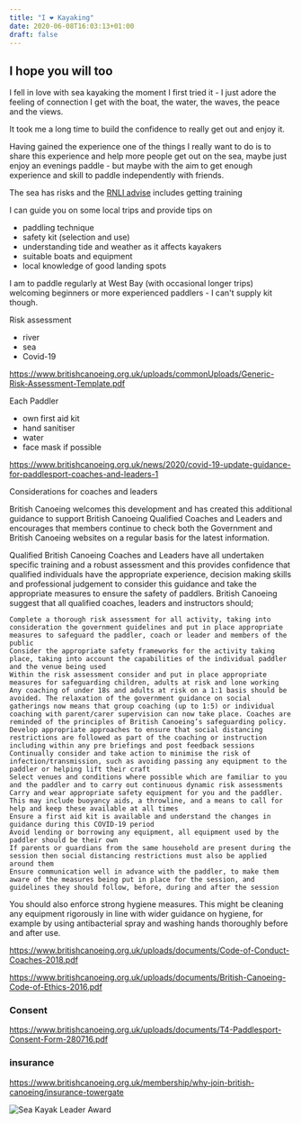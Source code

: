 ```yaml
---
title: "I ❤️ Kayaking"
date: 2020-06-08T16:03:13+01:00
draft: false
---
```


## I hope you will too

I fell in love with sea kayaking the moment I first tried it - I just adore the feeling of connection I get with the boat, the water, the waves, the peace and the views.

It took me a long time to build the confidence to really get out and enjoy it.

Having gained the experience one of the things I really want to do is to share this experience and help more people get out on the sea, maybe just enjoy an evenings paddle - but maybe with the aim to get enough experience and skill to paddle independently with friends.

The sea has risks and the [RNLI advise](https://rnli.org/safety/choose-your-activity/kayaking-and-canoeing#training) includes getting training

I can guide you on some local trips and provide tips on

- paddling technique
- safety kit (selection and use)
- understanding tide and weather as it affects kayakers
- suitable boats and equipment
- local knowledge of good landing spots

I am to paddle regularly at West Bay (with occasional longer trips) welcoming beginners or more experienced paddlers - I can't supply kit though.

Risk assessment

- river
- sea
- Covid-19

https://www.britishcanoeing.org.uk/uploads/commonUploads/Generic-Risk-Assessment-Template.pdf

Each Paddler

- own first aid kit
- hand sanitiser
- water
- face mask if possible

https://www.britishcanoeing.org.uk/news/2020/covid-19-update-guidance-for-paddlesport-coaches-and-leaders-1

Considerations for coaches and leaders

British Canoeing welcomes this development and has created this additional guidance to support British Canoeing Qualified Coaches and Leaders and encourages that members continue to check both the Government and British Canoeing websites on a regular basis for the latest information.

Qualified British Canoeing Coaches and Leaders have all undertaken specific training and a robust assessment and this provides confidence that qualified individuals have the appropriate experience, decision making skills and professional judgement to consider this guidance and take the appropriate measures to ensure the safety of paddlers. British Canoeing suggest that all qualified coaches, leaders and instructors should;

    Complete a thorough risk assessment for all activity, taking into consideration the government guidelines and put in place appropriate measures to safeguard the paddler, coach or leader and members of the public
    Consider the appropriate safety frameworks for the activity taking place, taking into account the capabilities of the individual paddler and the venue being used
    Within the risk assessment consider and put in place appropriate measures for safeguarding children, adults at risk and lone working
    Any coaching of under 18s and adults at risk on a 1:1 basis should be avoided. The relaxation of the government guidance on social gatherings now means that group coaching (up to 1:5) or individual coaching with parent/carer supervision can now take place. Coaches are reminded of the principles of British Canoeing’s safeguarding policy.
    Develop appropriate approaches to ensure that social distancing restrictions are followed as part of the coaching or instruction including within any pre briefings and post feedback sessions
    Continually consider and take action to minimise the risk of infection/transmission, such as avoiding passing any equipment to the paddler or helping lift their craft
    Select venues and conditions where possible which are familiar to you and the paddler and to carry out continuous dynamic risk assessments
    Carry and wear appropriate safety equipment for you and the paddler. This may include buoyancy aids, a throwline, and a means to call for help and keep these available at all times
    Ensure a first aid kit is available and understand the changes in guidance during this COVID-19 period
    Avoid lending or borrowing any equipment, all equipment used by the paddler should be their own
    If parents or guardians from the same household are present during the session then social distancing restrictions must also be applied around them
    Ensure communication well in advance with the paddler, to make them aware of the measures being put in place for the session, and guidelines they should follow, before, during and after the session

You should also enforce strong hygiene measures. This might be cleaning any equipment rigorously in line with wider guidance on hygiene, for example by using antibacterial spray and washing hands thoroughly before and after use.

https://www.britishcanoeing.org.uk/uploads/documents/Code-of-Conduct-Coaches-2018.pdf

https://www.britishcanoeing.org.uk/uploads/documents/British-Canoeing-Code-of-Ethics-2016.pdf

### Consent

https://www.britishcanoeing.org.uk/uploads/documents/T4-Paddlesport-Consent-Form-280716.pdf

### insurance

https://www.britishcanoeing.org.uk/membership/why-join-british-canoeing/insurance-towergate

![Sea Kayak Leader Award](sea-kayak-leader-award.webp)
